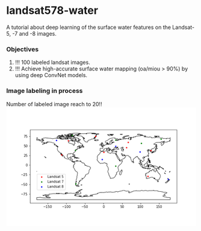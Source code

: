 # **landsat578-water**
A tutorial about deep learning of the surface water features on the Landsat-5, -7 and -8 images.
### **Objectives**
1. !!! 100 labeled landsat images.
2. !!! Achieve high-accurate surface water mapping (oa/miou > 90%) by using deep ConvNet models.
### **Image labeling in process**
Number of labeled image reach to 20!!
![Distribution of the labled image](./figures/dset_distribution.png)